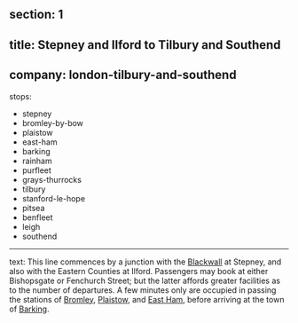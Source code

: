 ﻿section: 1
----
title: Stepney and Ilford to Tilbury and Southend
----
company: london-tilbury-and-southend
----
stops:
- stepney
- bromley-by-bow
- plaistow
- east-ham
- barking
- rainham
- purfleet
- grays-thurrocks
- tilbury
- stanford-le-hope
- pitsea
- benfleet
- leigh
- southend
----
text: This line commences by a junction with the [Blackwall](/companies/london-and-blackwall) at Stepney, and also with the Eastern Counties at Ilford. Passengers may book at either Bishopsgate or Fenchurch Street; but the latter affords greater facilities as to the number of departures. A few minutes only are occupied in passing the stations of [Bromley](/stations/bromley-by-bow), [Plaistow](/stations/plaistow), and [East Ham](/stations/east-ham), before arriving at the town of [Barking](/stations/barking).
